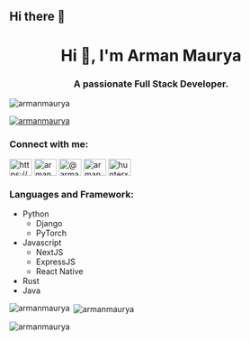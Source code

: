 ## Hi there 👋

<!--
**armanmaurya/armanmaurya** is a ✨ _special_ ✨ repository because its `README.md` (this file) appears on your GitHub profile.

Here are some ideas to get you started:

- 🔭 I’m currently working on ...
- 🌱 I’m currently learning ...
- 👯 I’m looking to collaborate on ...
- 🤔 I’m looking for help with ...
- 💬 Ask me about ...
- 📫 How to reach me: ...
- 😄 Pronouns: ...
- ⚡ Fun fact: ...
-->


<h1 align="center">Hi 👋, I'm Arman Maurya</h1>
<h3 align="center">A passionate Full Stack Developer.</h3>

<p align="left"> <img src="https://komarev.com/ghpvc/?username=armanmaurya&label=Profile%20views&color=0e75b6&style=flat" alt="armanmaurya" /> </p>

<p align="left"> <a href="https://github.com/ryo-ma/github-profile-trophy"><img src="https://github-profile-trophy.vercel.app/?username=armanmaurya" alt="armanmaurya" /></a> </p>

<h3 align="left">Connect with me:</h3>
<p align="left">
<a href="https://linkedin.com/in/https://www.linkedin.com/in/arman-maurya-2391aa263/" target="blank"><img align="center" src="https://raw.githubusercontent.com/rahuldkjain/github-profile-readme-generator/master/src/images/icons/Social/linked-in-alt.svg" alt="https://www.linkedin.com/in/arman-maurya-2391aa263/" height="30" width="40" /></a>
<a href="https://instagram.com/arman_maurya26" target="blank"><img align="center" src="https://raw.githubusercontent.com/rahuldkjain/github-profile-readme-generator/master/src/images/icons/Social/instagram.svg" alt="arman_maurya26" height="30" width="40" /></a>
<a href="https://medium.com/@armanmarya6" target="blank"><img align="center" src="https://raw.githubusercontent.com/rahuldkjain/github-profile-readme-generator/master/src/images/icons/Social/medium.svg" alt="@armanmarya6" height="30" width="40" /></a>
<a href="https://codeforces.com/profile/armanmarya6" target="blank"><img align="center" src="https://raw.githubusercontent.com/rahuldkjain/github-profile-readme-generator/master/src/images/icons/Social/codeforces.svg" alt="armanmarya6" height="30" width="40" /></a>
<a href="https://www.leetcode.com/hunterx201" target="blank"><img align="center" src="https://raw.githubusercontent.com/rahuldkjain/github-profile-readme-generator/master/src/images/icons/Social/leet-code.svg" alt="hunterx201" height="30" width="40" /></a>
</p>

<h3 align="left">Languages and Framework:</h3>

- Python
  - Django
  - PyTorch
- Javascript
  - NextJS
  - ExpressJS
  - React Native
- Rust
- Java
<p><img align="left" src="https://github-readme-stats.vercel.app/api/top-langs?username=armanmaurya&show_icons=true&locale=en&layout=compact" alt="armanmaurya" /></p>

<p>&nbsp;<img align="center" src="https://github-readme-stats.vercel.app/api?username=armanmaurya&show_icons=true&locale=en" alt="armanmaurya" /></p>

<p><img align="center" src="https://github-readme-streak-stats.herokuapp.com/?user=armanmaurya&" alt="armanmaurya" /></p>

